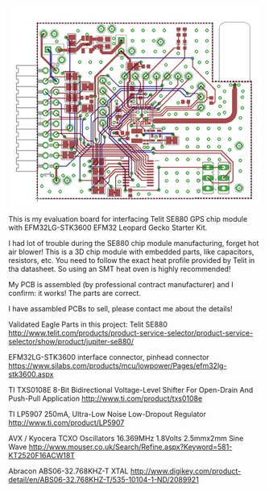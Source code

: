 ![layout preview](https://github.com/rfsparkling/Telit_SE880_GPS_module_for_EFM32LG-STK3600/blob/master/SE880_module_EFM32LG-STK3600_screenshot.png)

This is my evaluation board for interfacing Telit SE880 GPS chip module with EFM32LG-STK3600 EFM32 Leopard Gecko Starter Kit.

I had lot of trouble during the SE880 chip module manufacturing, forget hot air blower! This is a 3D chip module with embedded parts, like capacitors, resistors, etc.
You need to follow the exact heat profile provided by Telit in tha datasheet. So using an SMT heat oven is highly recommended! 

My PCB is assembled (by professional contract manufacturer) and I confirm: it works! The parts are correct.

I have assambled PCBs to sell, please contact me about the details!

Validated Eagle Parts in this project:
Telit SE880
http://www.telit.com/products/product-service-selector/product-service-selector/show/product/jupiter-se880/

EFM32LG-STK3600 interface connector, pinhead connector
https://www.silabs.com/products/mcu/lowpower/Pages/efm32lg-stk3600.aspx

TI TXS0108E 
8-Bit Bidirectional Voltage-Level Shifter For Open-Drain And Push-Pull Application
http://www.ti.com/product/txs0108e

TI LP5907
250mA, Ultra-Low Noise Low-Dropout Regulator
http://www.ti.com/product/LP5907

AVX / Kyocera
TCXO Oscillators 16.369MHz 1.8Volts 2.5mmx2mm Sine Wave
http://www.mouser.co.uk/Search/Refine.aspx?Keyword=581-KT2520F16ACW18T

Abracon 
ABS06-32.768KHZ-T XTAL
http://www.digikey.com/product-detail/en/ABS06-32.768KHZ-T/535-10104-1-ND/2089921
